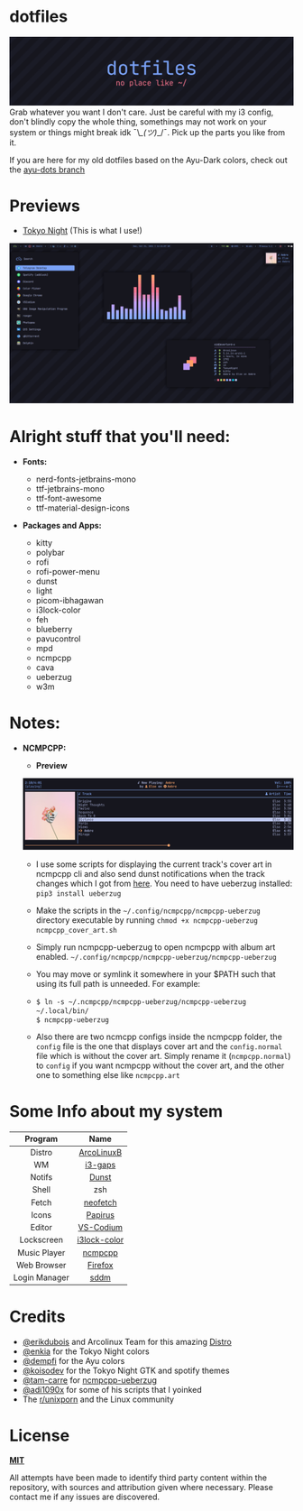 # dotfiles
![preview image](./assets/banner.png)
Grab whatever you want I don't care. Just be careful with my i3 config, don't blindly copy the whole thing, somethings may not work on your system or things might break idk ¯\\_\_(ツ)_\_/¯. Pick up the parts you like from it.

If you are here for my old dotfiles based on the Ayu-Dark colors, check out the [ayu-dots branch](https://github.com/rototrash/dotfiles/tree/ayu-dots)

# Previews
- [Tokyo Night](./theme-tokyo-night) (This is what I use!)

![Tokyo-night-preview](./assets/tokyo-night-main.png)


# Alright stuff that you'll need:
- **Fonts:**
    - nerd-fonts-jetbrains-mono 
    - ttf-jetbrains-mono  
    - ttf-font-awesome  
    - ttf-material-design-icons

- **Packages and Apps:**
    - kitty
    - polybar
    - rofi
    - rofi-power-menu
    - dunst
    - light
    - picom-ibhagawan
    - i3lock-color
    - feh
    - blueberry
    - pavucontrol
    - mpd
    - ncmpcpp
    - cava
    - ueberzug
    - w3m

# Notes: 
- **NCMPCPP:**
    
    + **Preview**

    ![ncmpcpp-ueberzug-preview](./assets/ncmpcpp-ueberzug.png)

    + I use some scripts for displaying the current track's cover art in ncmpcpp cli and also send dunst notifications when the track changes which I got from [here](https://github.com/tam-carre/ncmpcpp-ueberzug). You need to have ueberzug installed: `pip3 install ueberzug`

    + Make the scripts in the `~/.config/ncmpcpp/ncmpcpp-ueberzug` directory executable by running `chmod +x ncmpcpp-ueberzug ncmpcpp_cover_art.sh`

    + Simply run ncmpcpp-ueberzug to open ncmpcpp with album art enabled. `~/.config/ncmpcpp/ncmpcpp-ueberzug/ncmpcpp-ueberzug`

    + You may move or symlink it somewhere in your $PATH such that using its full path is unneeded. For example: 
    + ```
      $ ln -s ~/.ncmpcpp/ncmpcpp-ueberzug/ncmpcpp-ueberzug ~/.local/bin/
      $ ncmpcpp-ueberzug
        ```
    + Also there are two ncmcpp configs inside the ncmpcpp folder, the `config` file is the one that displays cover art and the `config.normal` file which is without the cover art. Simply rename it (`ncmpcpp.normal`) to `config` if you want ncmpcpp without the cover art, and the other one to something else like `ncmpcpp.art`

# Some Info about my system

| Program | Name |
| :---: | :---: |
| Distro | [ArcoLinuxB](https://arcolinux.com/) |
| WM| [i3-gaps](https://i3wm.org/) |
| Notifs | [Dunst](https://dunst-project.org/) |
| Shell | zsh |
| Fetch | [neofetch](https://github.com/dylanaraps/neofetch) |
| Icons | [Papirus](https://github.com/PapirusDevelopmentTeam/papirus-icon-theme) |
| Editor | [VS-Codium](https://vscodium.com/) |
| Lockscreen | [i3lock-color](https://github.com/Raymo111/i3lock-color) |
| Music Player | [ncmpcpp](https://github.com/ncmpcpp/ncmpcpp) |
| Web Browser | [Firefox](https://www.mozilla.org/en-US/firefox/new/) |
| Login Manager | [sddm](https://github.com/sddm/sddm) |



# Credits
- [@erikdubois](https://github.com/erikdubois) and Arcolinux Team for this amazing [Distro](https://arcolinux.com/)
- [@enkia](https://github.com/enkia) for the Tokyo Night colors
- [@dempfi](https://github.com/dempfi) for the Ayu colors
- [@koisodev](https://github.com/koiosdev/Tokyo-Night-Linux) for the Tokyo Night GTK and spotify themes 
- [@tam-carre](https://github.com/tam-carre) for [ncmpcpp-ueberzug](https://github.com/tam-carre/ncmpcpp-ueberzug)
- [@adi1090x](https://github.com/adi1090x) for some of his scripts that I yoinked
- The [r/unixporn](https://www.reddit.com/r/unixporn/) and the Linux 
community

# License
[**MIT**](https://github.com/rototrash/dotfiles/blob/main/LICENSE)

All attempts have been made to identify third party content within the repository, with sources and attribution given where necessary. Please contact me if any issues are discovered.


















